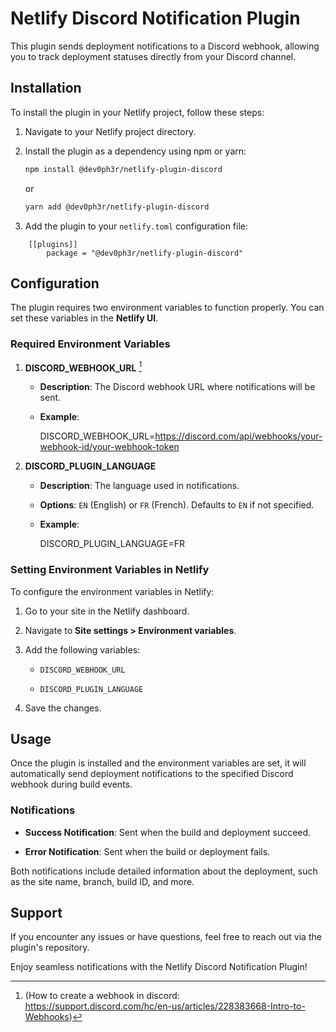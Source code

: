 Netlify Discord Notification Plugin
===================================

This plugin sends deployment notifications to a Discord webhook, allowing you to track deployment statuses directly from your Discord channel.

Installation
------------

To install the plugin in your Netlify project, follow these steps:

1.  Navigate to your Netlify project directory.

2.  Install the plugin as a dependency using npm or yarn:

    ```sh
    npm install @dev0ph3r/netlify-plugin-discord
    ```

    or

    ```sh
    yarn add @dev0ph3r/netlify-plugin-discord
    ```

3.  Add the plugin to your `netlify.toml` configuration file:
```
    [[plugins]]
        package = "@dev0ph3r/netlify-plugin-discord"
```

Configuration
-------------

The plugin requires two environment variables to function properly. You can set these variables in the **Netlify UI**.<br>
### Required Environment Variables

1.  **DISCORD\_WEBHOOK\_URL** [^1]
    [^1]: (How to create a webhook in discord: https://support.discord.com/hc/en-us/articles/228383668-Intro-to-Webhooks)

    *   **Description**: The Discord webhook URL where notifications will be sent.

    *   **Example**:

        DISCORD\_WEBHOOK\_URL=https://discord.com/api/webhooks/your-webhook-id/your-webhook-token

2.  **DISCORD\_PLUGIN\_LANGUAGE**

    *   **Description**: The language used in notifications.

    *   **Options**: `EN` (English) or `FR` (French). Defaults to `EN` if not specified.

    *   **Example**:

        DISCORD\_PLUGIN\_LANGUAGE=FR


### Setting Environment Variables in Netlify

To configure the environment variables in Netlify:

1.  Go to your site in the Netlify dashboard.

2.  Navigate to **Site settings > Environment variables**.

3.  Add the following variables:

    *   `DISCORD_WEBHOOK_URL`

    *   `DISCORD_PLUGIN_LANGUAGE`

4.  Save the changes.


Usage
-----

Once the plugin is installed and the environment variables are set, it will automatically send deployment notifications to the specified Discord webhook during build events.

### Notifications

*   **Success Notification**: Sent when the build and deployment succeed.

*   **Error Notification**: Sent when the build or deployment fails.


Both notifications include detailed information about the deployment, such as the site name, branch, build ID, and more.

Support
-------

If you encounter any issues or have questions, feel free to reach out via the plugin's repository.

Enjoy seamless notifications with the Netlify Discord Notification Plugin!
